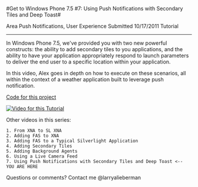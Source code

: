 #Get to Windows Phone 7.5 #7: Using Push Notifications with Secondary Tiles and Deep Toast#

Area
Push Notifications, User Experience
Submitted
10/17/2011
Tutorial

---

In Windows Phone 7.5, we've provided you with two new powerful constructs: the ability to add secondary tiles to you applications, and the ability to have your application appropriately respond to launch parameters to deliver the end user to a specific location within your application.

In this video, Alex goes in depth on how to execute on these scenarios, all within the context of a weather application built to leverage push notification.

[Code for this project](https://github.com/DDReaper/XNAGameStudio/wiki/Samples/Get_to_Mango_#7_-_Using_Push_Notifications_with_Secondary_Tiles_and_Deep_Toast.zip)

[![Video for this Tutorial](https://github.com/DDReaper/XNAGameStudio/wiki/Images/Get_to_Mango_#7_-_Using_Push_Notifications_with_Secondary_Tiles_and_Deep_Toast.png)](https://sec.ch9.ms/ch9/3c84/d275093e-8a1c-40c1-a0dc-9f7b01443c84/gtm7secondtile_ch9.wmv "Using Push Notifications with Secondary Tiles and Deep Toast")

Other videos in this series:

    1. From XNA to SL XNA
    2. Adding FAS to XNA
    3. Adding FAS to a Typical Silverlight Application
    4. Adding Secondary Tiles
    5. Adding Background Agents
    6. Using a Live Camera Feed
    7. Using Push Notifications with Secondary Tiles and Deep Toast <-- YOU ARE HERE

Questions or comments? Contact me @larryalieberman
